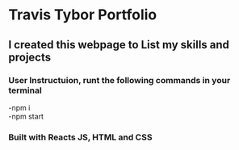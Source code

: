 # Travis Tybor Portfolio

## I created this webpage to List my skills and projects


###  User Instructuion, runt the following commands in your terminal
-npm i<br/>
-npm start

### Built with Reacts JS, HTML and CSS


